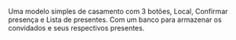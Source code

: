 Uma modelo simples de casamento com 3 botões, Local, Confirmar presença e Lista de presentes. 
Com um banco para armazenar os convidados e seus respectivos presentes.

